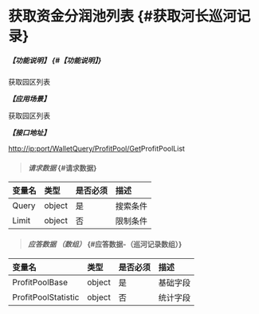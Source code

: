 # 获取资金分润池列表 {#获取河长巡河记录}

##### _【功能说明】_ {#【功能说明】}

获取园区列表

_**【应用场景】**_

获取园区列表

_**【接口地址】**_

[http://ip:port/WalletQuery/ProfitPool/Get](http://ip:port/HMQuery/PatrolRiver/GetPatrolRivers)ProfitPoolList

> #### _请求数据_ {#请求数据}

| 变量名 | 类型 | 是否必须 | 描述 |
| :--- | :--- | :--- | :--- |
| Query | object | 是 | 搜索条件 |
| Limit | object | 否 | 限制条件 |

> #### _应答数据 （数组）_ {#应答数据-（巡河记录数组）}

| 变量名 | 类型 | 是否必须 | 描述 |
| :--- | :--- | :--- | :--- |
| ProfitPoolBase | object | 是 | 基础字段 |
| ProfitPoolStatistic | object | 否 | 统计字段 |



